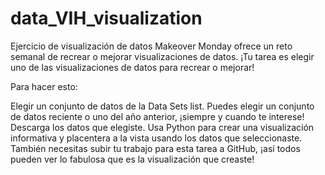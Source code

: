 # data_VIH_visualization

Ejercicio de visualización de datos
Makeover Monday ofrece un reto semanal de recrear o mejorar visualizaciones de datos. ¡Tu tarea es elegir uno de las visualizaciones de datos para recrear o mejorar!

Para hacer esto:

Elegir un conjunto de datos de la Data Sets list. Puedes elegir un conjunto de datos reciente o uno del año anterior, ¡siempre y cuando te interese!
Descarga los datos que elegiste.
Usa Python para crear una visualización informativa y placentera a la vista usando los datos que seleccionaste.
También necesitas subir tu trabajo para esta tarea a GitHub, ¡así todos pueden ver lo fabulosa que es la visualización que creaste!
